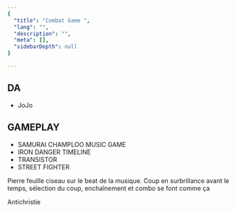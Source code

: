 ```yaml
---
{
  "title": "Combat Game ",
  "lang": "",
  "description": "",
  "meta": [],
  "sidebarDepth": null
}

---
```


## DA

* JoJo

## GAMEPLAY

* SAMURAI CHAMPLOO MUSIC GAME
* IRON DANGER TIMELINE
* TRANSISTOR
* STREET FIGHTER

Pierre feuille ciseau sur le beat de la musique. Coup en surbrillance avant le temps, sélection du coup, enchaînement et combo se font comme ça

Antichristie